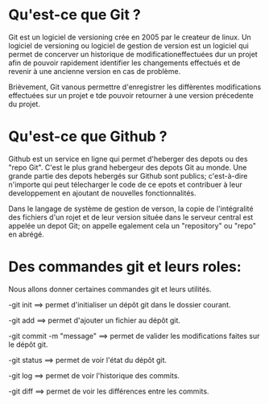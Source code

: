 # Qu'est-ce que Git ?
Git est un logiciel de versioning crée en 2005 par le createur de linux. Un logiciel de versioning ou logiciel de gestion de version est un logiciel
qui permet de concerver un historique de modificationeffectuées dur un projet afin de pouvoir rapidement identifier les changements effectués et de revenir à une ancienne version en cas de problème.

Brièvement, Git vanous permettre d'enregistrer les diffèrentes modifications effectuées sur un projet e tde pouvoir retourner à une version précedente du projet.


# Qu'est-ce que Github ?
Github est un service en ligne qui permet d'heberger des depots ou des "repo Git". C'est le plus grand hebergeur des depots Git au monde.
Une grande partie des depots hebergés sur Github sont publics; c'est-à-dire n'importe qui peut télecharger le code de ce epots et contribuer à leur developpement en ajoutant de nouvelles fonctionnalités.

Dans le langage de système de gestion de verson, la copie de l'intégralité des fichiers d'un rojet et de leur version située dans le serveur central est appelée un depot Git; on appelle egalement cela un "repository" ou "repo" en abrégé.


# Des commandes git et leurs roles:

Nous allons donner certaines commandes git et leurs utilités.

-git init ==> permet d'initialiser un dépôt git dans le dossier courant.

-git add ==> permet d'ajouter un fichier au dépôt git.

-git commit -m "message" ==> permet de valider les modifications faites sur le dépôt git.

-git status ==> permet de voir l'état du dépôt git.

-git log ==> permet de voir l'historique des commits.

-git diff ==> permet de voir les différences entre les commits.


